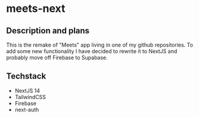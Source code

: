 # meets-next

## Description and plans

This is the remake of "Meets" app living in one of my github repositories.
To add some new functionality I have decided to rewrite it to NextJS and probably move off Firebase to Supabase.

## Techstack

-   NextJS 14
-   TailwindCSS
-   Firebase
-   next-auth
